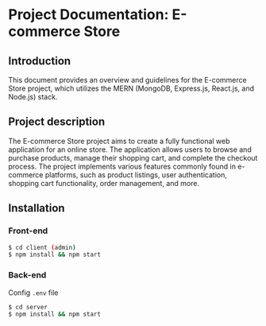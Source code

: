 # Project Documentation: E-commerce Store

## Introduction

This document provides an overview and guidelines for the E-commerce Store project, which utilizes the MERN (MongoDB, Express.js, React.js, and Node.js) stack.

## Project description

The E-commerce Store project aims to create a fully functional web application for an online store. The application allows users to browse and purchase products, manage their shopping cart, and complete the checkout process. The project implements various features commonly found in e-commerce platforms, such as product listings, user authentication, shopping cart functionality, order management, and more.

## Installation

### Front-end

```bash
$ cd client (admin)
$ npm install && npm start
```

### Back-end

Config `.env` file

```bash
$ cd server
$ npm install && npm start
```
